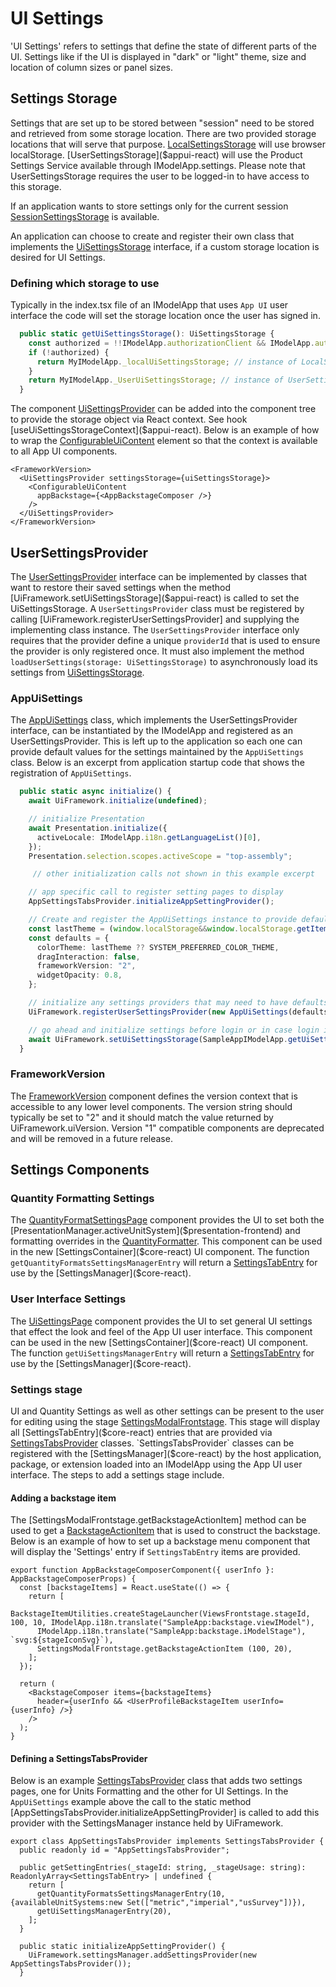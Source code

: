 # UI Settings

'UI Settings' refers to settings that define the state of different parts of the UI. Settings like if the UI is displayed in "dark" or "light" theme, size and location of column sizes or panel sizes.

## Settings Storage

Settings that are set up to be stored between "session" need to be stored and retrieved from some storage location. There are two provided storage locations that will serve that purpose. [LocalSettingsStorage]($core-react) will use browser localStorage. [UserSettingsStorage]($appui-react) will use the Product Settings Service available through IModelApp.settings. Please note that UserSettingsStorage requires the user to be logged-in to have access to this storage.

If an application wants to store settings only for the current session [SessionSettingsStorage]($core-react) is available.

An application can choose to create and register their own class that implements the [UiSettingsStorage]($core-react) interface, if a custom storage location is desired for UI Settings.

### Defining which storage to use

Typically in the index.tsx file of an IModelApp that uses `App UI` user interface the code will set the storage location once the user has signed in.

```ts
  public static getUiSettingsStorage(): UiSettingsStorage {
    const authorized = !!IModelApp.authorizationClient && IModelApp.authorizationClient.isAuthorized;
    if (!authorized) {
      return MyIModelApp._localUiSettingsStorage; // instance of LocalSettingsStorage
    }
    return MyIModelApp._UserUiSettingsStorage; // instance of UserSettingsStorage
  }
```

The component [UiSettingsProvider]($appui-react) can be added into the component tree to provide the storage object via React context. See hook [useUiSettingsStorageContext]($appui-react). Below is an example of how to wrap the [ConfigurableUiContent]($appui-react) element so that the context is available to all App UI components.

```tsx
<FrameworkVersion>
  <UiSettingsProvider settingsStorage={uiSettingsStorage}>
    <ConfigurableUiContent
      appBackstage={<AppBackstageComposer />}
    />
  </UiSettingsProvider>
</FrameworkVersion>
```

## UserSettingsProvider

The [UserSettingsProvider]($appui-react) interface can be implemented by classes that want to restore their saved settings when the method [UiFramework.setUiSettingsStorage]($appui-react) is called to set the UiSettingsStorage. A `UserSettingsProvider` class must be registered by calling [UiFramework.registerUserSettingsProvider] and supplying the implementing class instance. The `UserSettingsProvider` interface only requires that the provider define a unique `providerId` that is used to ensure the provider is only registered once. It must also implement the method `loadUserSettings(storage: UiSettingsStorage)` to asynchronously load its settings from [UiSettingsStorage]($core-react).

### AppUiSettings

The [AppUiSettings]($appui-react) class, which implements the UserSettingsProvider interface, can be instantiated by the IModelApp and registered as an UserSettingsProvider. This is left up to the application so each one can provide default values for the settings maintained by the `AppUiSettings` class. Below is an excerpt from application startup code that shows the registration of `AppUiSettings`.

```ts
  public static async initialize() {
    await UiFramework.initialize(undefined);

    // initialize Presentation
    await Presentation.initialize({
      activeLocale: IModelApp.i18n.getLanguageList()[0],
    });
    Presentation.selection.scopes.activeScope = "top-assembly";

     // other initialization calls not shown in this example excerpt

    // app specific call to register setting pages to display
    AppSettingsTabsProvider.initializeAppSettingProvider();

    // Create and register the AppUiSettings instance to provide default for ui settings in Redux store
    const lastTheme = (window.localStorage&&window.localStorage.getItem("uifw:defaultTheme"))??SYSTEM_PREFERRED_COLOR_THEME;
    const defaults = {
      colorTheme: lastTheme ?? SYSTEM_PREFERRED_COLOR_THEME,
      dragInteraction: false,
      frameworkVersion: "2",
      widgetOpacity: 0.8,
    };

    // initialize any settings providers that may need to have defaults set by iModelApp
    UiFramework.registerUserSettingsProvider(new AppUiSettings(defaults));

    // go ahead and initialize settings before login or in case login is by-passed
    await UiFramework.setUiSettingsStorage(SampleAppIModelApp.getUiSettingsStorage());
  }
```

### FrameworkVersion

The [FrameworkVersion]($appui-react) component defines the version context that is accessible to any lower level components. The version string should typically be set to "2" and it should match the value returned by UiFramework.uiVersion. Version "1" compatible components are deprecated and will be removed in a future release.

## Settings Components

### Quantity Formatting Settings

  The [QuantityFormatSettingsPage]($appui-react) component provides the UI to set both the [PresentationManager.activeUnitSystem]($presentation-frontend) and formatting overrides in the [QuantityFormatter]($frontend). This component can be used in the new [SettingsContainer]($core-react) UI component. The function `getQuantityFormatsSettingsManagerEntry` will return a [SettingsTabEntry]($core-react) for use by the [SettingsManager]($core-react).

### User Interface Settings

  The [UiSettingsPage]($appui-react) component provides the UI to set general UI settings that effect the look and feel of the App UI user interface. This component can be used in the new [SettingsContainer]($core-react) UI component. The function `getUiSettingsManagerEntry` will return a [SettingsTabEntry]($core-react) for use by the [SettingsManager]($core-react).

### Settings stage

UI and Quantity Settings as well as other settings can be present to the user for editing using the stage [SettingsModalFrontstage]($appui-react). This stage will display all [SettingsTabEntry]($core-react) entries that are provided via [SettingsTabsProvider]($core-react) classes. `SettingsTabsProvider` classes can be registered with the [SettingsManager]($core-react) by the host application, package, or extension loaded into an IModelApp using the App UI user interface. The steps to add a settings stage include.

#### Adding a backstage item

The [SettingsModalFrontstage.getBackstageActionItem] method can be used to get a [BackstageActionItem]($appui-abstract) that is used to construct the backstage. Below is an example of how to set up a backstage menu component that will display the 'Settings' entry if `SettingsTabEntry` items are provided.

```tsx
export function AppBackstageComposerComponent({ userInfo }: AppBackstageComposerProps) {
  const [backstageItems] = React.useState(() => {
    return [
      BackstageItemUtilities.createStageLauncher(ViewsFrontstage.stageId, 100, 10, IModelApp.i18n.translate("SampleApp:backstage.viewIModel"),
      IModelApp.i18n.translate("SampleApp:backstage.iModelStage"), `svg:${stageIconSvg}`),
      SettingsModalFrontstage.getBackstageActionItem (100, 20),
    ];
  });

  return (
    <BackstageComposer items={backstageItems}
      header={userInfo && <UserProfileBackstageItem userInfo={userInfo} />}
    />
  );
}
```

#### Defining a SettingsTabsProvider

Below is an example [SettingsTabsProvider]($core-react) class that adds two settings pages, one for Units Formatting and the other for UI Settings. In the `AppUiSettings` example above the call to the static method [AppSettingsTabsProvider.initializeAppSettingProvider] is called to add this provider with the SettingsManager instance held by UiFramework.

```tsx
export class AppSettingsTabsProvider implements SettingsTabsProvider {
  public readonly id = "AppSettingsTabsProvider";

  public getSettingEntries(_stageId: string, _stageUsage: string): ReadonlyArray<SettingsTabEntry> | undefined {
    return [
      getQuantityFormatsSettingsManagerEntry(10, {availableUnitSystems:new Set(["metric","imperial","usSurvey"])}),
      getUiSettingsManagerEntry(20),
    ];
  }

  public static initializeAppSettingProvider() {
    UiFramework.settingsManager.addSettingsProvider(new AppSettingsTabsProvider());
  }
```
